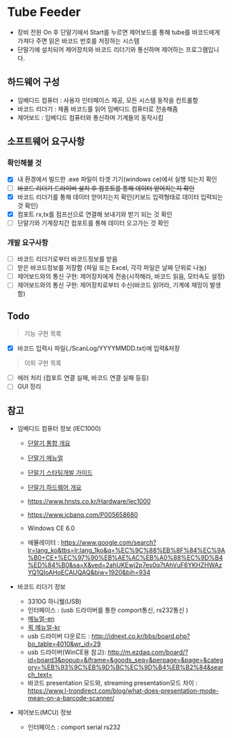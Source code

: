 # Tube Feeder
 - 장비 전원 On 후 단말기에서 Start를 누르면 제어보드를 통해 tube를 바코드에게 가져다 주면 읽은 바코드 번호를 저장하는 시스템
 - 단말기에 설치되어 제어장치와 바코드 리더기와 통신하며 제어하는 프로그램입니다.
 
## 하드웨어 구성
 - 임베디드 컴퓨터 : 사용자 인터페이스 제공, 모든 시스템 동작을 컨트롤함
 - 바코드 리더기 : 제품 바코드를 읽어 임베디드 컴퓨터로 전송해줌
 - 제어보드 : 임베디드 컴퓨터와 통신하며 기계들의 동작시킴

## 소프트웨어 요구사항
 ### 확인해볼 것
 - [x] 내 환경에서 빌드한 .exe 파일이 타겟 기기(windows ce)에서 실행 되는지 확인
 - [ ] ~~바코드 리더기 드라이버 설치 후 컴포트를 통해 데이터 얻어지는지 확인~~
 - [x] 바코드 리더기를 통해 데이터 얻어지는지 확인(키보드 입력형태로 데이터 입력되는 것 확인)
 - [x] 컴포트 rx,tx를 점프선으로 연결해 보내기와 받기 되는 것 확인
 - [ ] 단말기와 기계장치간 컴포트를 통해 데이터 오고가는 것 확인
 
 ### 개발 요구사항
 - [ ] 바코드 리더기로부터 바코드정보를 받음 
 - [ ] 받은 바코드정보를 저장함 (파일 또는 Excel, 각각 파일은 날짜 단위로 나눔)
 - [ ] 제어보드와의 통신 구현: 제어장치에게 전송(시작해라, 바코드 읽음, 모터속도 설정)
 - [ ] 제어보드와의 통신 구현: 제어장치로부터 수신(바코드 읽어라, 기계에 재밍이 발생함)

## Todo
> 기능 구현 목록
 - [x] 바코드 입력시 파일(./ScanLog/YYYYMMDD.txt)에 입력&저장
 
> 이외 구현 목록
 - [ ] 에러 처리 (컴포트 연결 실패, 바코드 연결 실패 등등)
 - [ ] GUI 정리

## 참고
 - 임베디드 컴퓨터 정보 (IEC1000)
   - [단말기 통합 개요](https://hnsts.co.kr//ReferenceRoom/ProductRelated#product5)
   - [단말기 메뉴얼](https://hnsts.co.kr/UserFiles/attachment/data_down/1-iecseries.pdf)
   - [단말기 스타팅개발 가이드](https://hnsts.co.kr/UserFiles/attachment/data_down/%EC%8A%A4%ED%83%80%ED%8C%85%EB%94%94%EB%B2%A8%EB%A1%9C%ED%8D%BC%EA%B0%80%EC%9D%B4%EB%93%9C-C.pdf)
   - [단말기 하드웨어 개요](https://www.hnsts.co.kr/Hardware/Iec1000)
   
   - https://www.hnsts.co.kr/Hardware/Iec1000
   - https://www.icbanq.com/P005658680
   - Windows CE 6.0
   - 에뮬레이터 : https://www.google.com/search?lr=lang_ko&tbs=lr:lang_1ko&q=%EC%9C%88%EB%8F%84%EC%9A%B0+CE+%EC%97%90%EB%AE%AC%EB%A0%88%EC%9D%B4%ED%84%B0&sa=X&ved=2ahUKEwj2p7es0q7tAhVuF6YKHZHWAzYQ1QIoAHoECAUQAQ&biw=1920&bih=934
  
 - 바코드 리더기 정보 
   - 3310G 하니웰(USB)
   - 인터페이스 : (usb 드라이버를 통한 comport통신, rs232통신 )
   - [메뉴얼-en](https://www.honeywellaidc.com/ko-kr/-/media/en/files-public/technical-publications/barcode-scanners/vuquest-3310g/3310-ug.pdf)
   - [퀵 메뉴얼-kr](https://aidc.honeywell.com/CatalogDocuments/3310-KO-QS%20Rev%20C%201-13.pdf)
   - usb 드라이버 다운로드 : http://idnext.co.kr/bbs/board.php?bo_table=4010&wr_id=29
   - usb 드라이버(WinCE용 참고): http://m.ezdaq.com/board/?id=board3&popup=&iframe=&goods_seq=&perpage=&page=&category=%EB%93%9C%EB%9D%BC%EC%9D%B4%EB%B2%84&search_text=
   - 바코드 presentation 모드와, streaming presentation모드 차이 : https://www.l-trondirect.com/blog/what-does-presentation-mode-mean-on-a-barcode-scanner/
 
 - 제어보드(MCU) 정보
   - 인터페이스 : comport serial rs232
